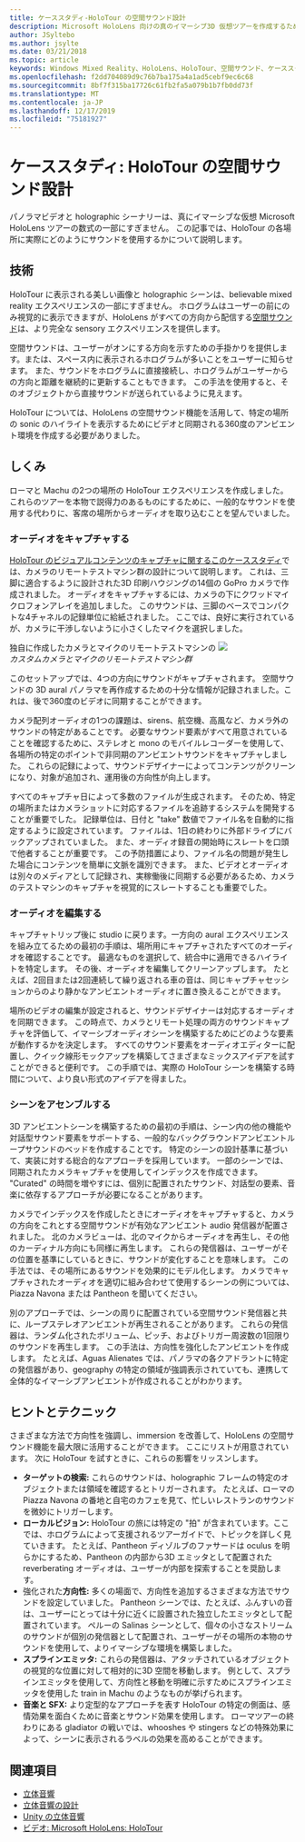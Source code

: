 ```yaml
---
title: ケーススタディ-HoloTour の空間サウンド設計
description: Microsoft HoloLens 向けの真のイマーシブ3D 仮想ツアーを作成するために、パノラマビデオと holographic シーナリーは式の一部にすぎません。
author: JSyltebo
ms.author: jsylte
ms.date: 03/21/2018
ms.topic: article
keywords: Windows Mixed Reality、HoloLens、HoloTour、空間サウンド、ケーススタディ
ms.openlocfilehash: f2dd704089d9c76b7ba175a4a1ad5cebf9ec6c68
ms.sourcegitcommit: 8bf7f315ba17726c61fb2fa5a079b1b7fb0dd73f
ms.translationtype: MT
ms.contentlocale: ja-JP
ms.lasthandoff: 12/17/2019
ms.locfileid: "75181927"
---
```

# <a name="case-study-spatial-sound-design-for-holotour"></a>ケーススタディ: HoloTour の空間サウンド設計

パノラマビデオと holographic シーナリーは、真にイマーシブな仮想 Microsoft HoloLens ツアーの数式の一部にすぎません。 この記事では、HoloTour の各場所に実際にどのようにサウンドを使用するかについて説明します。

## <a name="the-tech"></a>技術

HoloTour に表示される美しい画像と holographic シーンは、believable mixed reality エクスペリエンスの一部にすぎません。 ホログラムはユーザーの前にのみ視覚的に表示できますが、HoloLens がすべての方向から配信する[空間サウンド](spatial-sound.md)は、より完全な sensory エクスペリエンスを提供します。

空間サウンドは、ユーザーがオンにする方向を示すための手掛かりを提供します。または、スペース内に表示されるホログラムが多いことをユーザーに知らせます。 また、サウンドをホログラムに直接接続し、ホログラムがユーザーからの方向と距離を継続的に更新することもできます。 この手法を使用すると、そのオブジェクトから直接サウンドが送られているように見えます。

HoloTour については、HoloLens の空間サウンド機能を活用して、特定の場所の sonic のハイライトを表示するためにビデオと同期される360度のアンビエント環境を作成する必要がありました。

## <a name="behind-the-scenes"></a>しくみ

ローマと Machu の2つの場所の HoloTour エクスペリエンスを作成しました。 これらのツアーを本物で説得力のあるものにするために、一般的なサウンドを使用する代わりに、客席の場所からオーディオを取り込むことを望んでいました。

### <a name="capture-the-audio"></a>オーディオをキャプチャする

[HoloTour のビジュアルコンテンツのキャプチャに関するこのケーススタディ](case-study-capturing-and-creating-content-for-holotour.md)では、カメラのリモートテストマシン群の設計について説明します。 これは、三脚に適合するように設計された3D 印刷ハウジングの14個の GoPro カメラで作成されました。 オーディオをキャプチャするには、カメラの下にクワッドマイクロフォンアレイを追加しました。 このサウンドは、三脚のベースでコンパクトな4チャネルの記録単位に給紙されました。 ここでは、良好に実行されているが、カメラに干渉しないように小さくしたマイクを選択しました。

独自に作成したカメラとマイクのリモートテストマシンの ![](images/camera-rig-microphones-300px.png)<br>
*カスタムカメラとマイクのリモートテストマシン群*

このセットアップでは、4つの方向にサウンドがキャプチャされます。 空間サウンドの 3D aural パノラマを再作成するための十分な情報が記録されました。これは、後で360度のビデオに同期することができます。

カメラ配列オーディオの1つの課題は、sirens、航空機、高風など、カメラ外のサウンドの特定があることです。 必要なサウンド要素がすべて用意されていることを確認するために、ステレオと mono のモバイルレコーダーを使用して、各場所の特定のポイントで非同期のアンビエントサウンドをキャプチャしました。 これらの記録によって、サウンドデザイナーによってコンテンツがクリーンになり、対象が追加され、運用後の方向性が向上します。

すべてのキャプチャ日によって多数のファイルが生成されます。 そのため、特定の場所またはカメラショットに対応するファイルを追跡するシステムを開発することが重要でした。 記録単位は、日付と "take" 数値でファイル名を自動的に指定するように設定されています。 ファイルは、1日の終わりに外部ドライブにバックアップされていました。 また、オーディオ録音の開始時にスレートを口頭で他者することが重要です。 この予防措置により、ファイル名の問題が発生した場合にコンテンツを簡単に文脈を識別できます。 また、ビデオとオーディオは別々のメディアとして記録され、実稼働後に同期する必要があるため、カメラのテストマシンのキャプチャを視覚的にスレートすることも重要でした。

### <a name="edit-the-audio"></a>オーディオを編集する

キャプチャトリップ後に studio に戻ります。一方向の aural エクスペリエンスを組み立てるための最初の手順は、場所用にキャプチャされたすべてのオーディオを確認することです。 最適なものを選択して、統合中に適用できるハイライトを特定します。 その後、オーディオを編集してクリーンアップします。 たとえば、2回目または2回連続して繰り返される車の音は、同じキャプチャセッションからのより静かなアンビエントオーディオに置き換えることができます。

場所のビデオの編集が設定されると、サウンドデザイナーは対応するオーディオを同期できます。 この時点で、カメラとリモート処理の両方のサウンドキャプチャを評価して、イマーシブオーディオシーンを構築するためにどのような要素が動作するかを決定します。 すべてのサウンド要素をオーディオエディターに配置し、クイック線形モックアップを構築してさまざまなミックスアイデアを試すことができると便利です。 この手順では、実際の HoloTour シーンを構築する時間について、より良い形式のアイデアを得ました。

### <a name="assemble-the-scene"></a>シーンをアセンブルする

3D アンビエントシーンを構築するための最初の手順は、シーン内の他の機能や対話型サウンド要素をサポートする、一般的なバックグラウンドアンビエントループサウンドのベッドを作成することです。 特定のシーンの設計基準に基づいて、実装に対する総合的なアプローチを採用しています。 一部のシーンでは、同期されたカメラキャプチャを使用してインデックスを作成できます。 "Curated" の時間を増やすには、個別に配置されたサウンド、対話型の要素、音楽に依存するアプローチが必要になることがあります。

カメラでインデックスを作成したときにオーディオをキャプチャすると、カメラの方向をこれとする空間サウンドが有効なアンビエント audio 発信器が配置されました。 北のカメラビューは、北のマイクからオーディオを再生し、その他のカーディナル方向にも同様に再生します。 これらの発信器は、ユーザーがその位置を基準にしているときに、サウンドが変化することを意味します。 この手法では、その場所にあるサウンドを効果的にモデル化します。 カメラでキャプチャされたオーディオを適切に組み合わせて使用するシーンの例については、Piazza Navona または Pantheon を聞いてください。

別のアプローチでは、シーンの周りに配置されている空間サウンド発信器と共に、ループステレオアンビエントが再生されることがあります。 これらの発信器は、ランダム化されたボリューム、ピッチ、およびトリガー周波数の1回限りのサウンドを再生します。 この手法は、方向性を強化したアンビエントを作成します。 たとえば、Aguas Alienates では、パノラマの各クアドラントに特定の発信器があり、geography の特定の領域が強調表示されていても、連携して全体的なイマーシブアンビエントが作成されることがわかります。

## <a name="tips-and-tricks"></a>ヒントとテクニック

さまざまな方法で方向性を強調し、immersion を改善して、HoloLens の空間サウンド機能を最大限に活用することができます。 ここにリストが用意されています。 次に HoloTour を試すときに、これらの影響をリッスンします。
* **ターゲットの検索:** これらのサウンドは、holographic フレームの特定のオブジェクトまたは領域を確認するとトリガーされます。 たとえば、ローマの Piazza Navona の番地と自宅のカフェを見て、忙しいレストランのサウンドを微妙にトリガーします。
* **ローカルビジョン:** HoloTour の旅には特定の "拍" が含まれています。ここでは、ホログラムによって支援されるツアーガイドで、トピックを詳しく見ていきます。 たとえば、Pantheon ディゾルブのファサードは oculus を明らかにするため、Pantheon の内部から3D エミッタとして配置された reverberating オーディオは、ユーザーが内部を探索することを奨励します。
* 強化された**方向性:** 多くの場面で、方向性を追加するさまざまな方法でサウンドを設定していました。 Pantheon シーンでは、たとえば、ふんすいの音は、ユーザーにとっては十分に近くに設置された独立したエミッタとして配置されています。 ペルーの Salinas シーンとして、個々の小さなストリームのサウンドが個別の発信器として配置され、ユーザーがその場所の本物のサウンドを使用して、よりイマーシブな環境を構築しました。
* **スプラインエミッタ:** これらの発信器は、アタッチされているオブジェクトの視覚的な位置に対して相対的に3D 空間を移動します。 例として、スプラインエミッタを使用して、方向性と移動を明確に示すためにスプラインエミッタを使用した train in Machu のようなものが挙げられます。
* **音楽と SFX:** より定型的なアプローチを表す HoloTour の特定の側面は、感情効果を面白くために音楽とサウンド効果を使用します。 ローマツアーの終わりにある gladiator の戦いでは、whooshes や stingers などの特殊効果によって、シーンに表示されるラベルの効果を高めることができます。

## <a name="see-also"></a>関連項目
* [立体音響](spatial-sound.md)
* [立体音響の設計](spatial-sound-design.md)
* [Unity の立体音響](spatial-sound-in-unity.md)
* [ビデオ: Microsoft HoloLens: HoloTour](https://www.youtube.com/watch?v=pLd9WPlaMpY)
